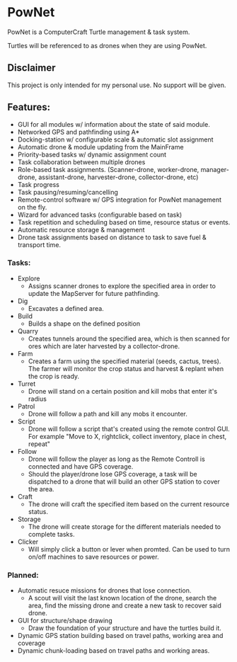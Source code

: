 # PowNet
PowNet is a ComputerCraft Turtle management & task system.

Turtles will be referenced to as drones when they are using PowNet.

## Disclaimer
This project is only intended for my personal use. No support will be given.

## Features:
- GUI for all modules w/ information about the state of said module.
- Networked GPS and pathfinding using A*
- Docking-station w/ configurable scale & automatic slot assignment
- Automatic drone & module updating from the MainFrame
- Priority-based tasks w/ dynamic assignment count
- Task collaboration between multiple drones
- Role-based task assignments. (Scanner-drone, worker-drone, manager-drone, assistant-drone, harvester-drone, collector-drone, etc)
- Task progress
- Task pausing/resuming/cancelling
- Remote-control software w/ GPS integration for PowNet management on the fly.
- Wizard for advanced tasks (configurable based on task)
- Task repetition and scheduling based on time, resource status or events.
- Automatic resource storage & management
- Drone task assignments based on distance to task to save fuel & transport time.

### Tasks:
- Explore
    * Assigns scanner drones to explore the specified area in order to update the MapServer for future pathfinding.
- Dig
    * Excavates a defined area. 
- Build
    * Builds a shape on the defined position
- Quarry
    * Creates tunnels around the specified area, which is then scanned for ores which are later harvested by a collector-drone.
- Farm
    * Creates a farm using the specified material (seeds, cactus, trees). The farmer will monitor the crop status and harvest & replant when the crop is ready.
- Turret
    * Drone will stand on a certain position and kill mobs that enter it's radius
- Patrol
    * Drone will follow a path and kill any mobs it encounter.
- Script
    * Drone will follow a script that's created using the remote control GUI. For example "Move to X, rightclick, collect inventory, place in chest, repeat"
- Follow
    * Drone will follow the player as long as the Remote Controll is connected and have GPS coverage.
    * Should the player/drone lose GPS coverage, a task will be dispatched to a drone that will build an other GPS station to cover the area.
- Craft
    * The drone will craft the specified item based on the current resource status. 
- Storage
    * The drone will create storage for the different materials needed to complete tasks.
- Clicker
    * Will simply click a button or lever when promted. Can be used to turn on/off machines to save resources or power. 
    
### Planned:
- Automatic resuce missions for drones that lose connection.
   * A scout will visit the last known location of the drone, search the area, find the missing drone and create a new task to recover said drone.
- GUI for structure/shape drawing 
   * Draw the foundation of your structure and have the turtles build it.
- Dynamic GPS station building based on travel paths, working area and coverage
- Dynamic chunk-loading based on travel paths and working areas.
